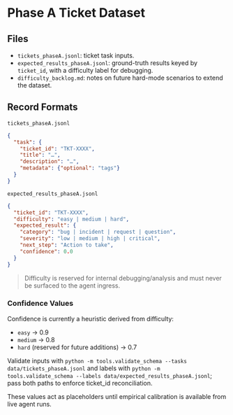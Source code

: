 # Phase A Ticket Dataset

## Files
- `tickets_phaseA.jsonl`: ticket task inputs.
- `expected_results_phaseA.jsonl`: ground-truth results keyed by `ticket_id`, with a difficulty label for debugging.
- `difficulty_backlog.md`: notes on future hard-mode scenarios to extend the dataset.

## Record Formats

`tickets_phaseA.jsonl`
```json
{
  "task": {
    "ticket_id": "TKT-XXXX",
    "title": "…",
    "description": "…",
    "metadata": {"optional": "tags"}
  }
}
```

`expected_results_phaseA.jsonl`
```json
{
  "ticket_id": "TKT-XXXX",
  "difficulty": "easy | medium | hard",
  "expected_result": {
    "category": "bug | incident | request | question",
    "severity": "low | medium | high | critical",
    "next_step": "Action to take",
    "confidence": 0.0
  }
}
```

> Difficulty is reserved for internal debugging/analysis and must never be surfaced to the agent ingress.

### Confidence Values
Confidence is currently a heuristic derived from difficulty:
- `easy` → 0.9
- `medium` → 0.8
- `hard` (reserved for future additions) → 0.7

Validate inputs with `python -m tools.validate_schema --tasks data/tickets_phaseA.jsonl` and labels with `python -m tools.validate_schema --labels data/expected_results_phaseA.jsonl`; pass both paths to enforce ticket_id reconciliation.

These values act as placeholders until empirical calibration is available from live agent runs.
